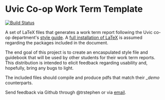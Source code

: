 Uvic Co-op Work Term Template
=============
[![Build Status](https://travis-ci.org/trstephen/work-term-report.svg?branch=master)](https://travis-ci.org/trstephen/work-term-report)

A set of LaTeX files that generates a work term report following the Uvic co-op department's [style guide](https://www.uvic.ca/coopandcareer/assets/docs/studentsalumni/engineering_work_term_report_guide.pdf). A [full installation of LaTeX](http://latex-project.org/ftp.html) is assumed regarding the packages included in the document.

The end goal of this project is to create an encaspulated style file and guidebook that will be used by other students for their work term reports. This distribution is intended to elicit feedback regarding usability and, hopefully, bring any bugs to light.

The included files should compile and produce pdfs that match their *_demo* counterparts.

Send feedback via Github through @trstephen or via [email](mailto:tstephen@uvic.ca).
